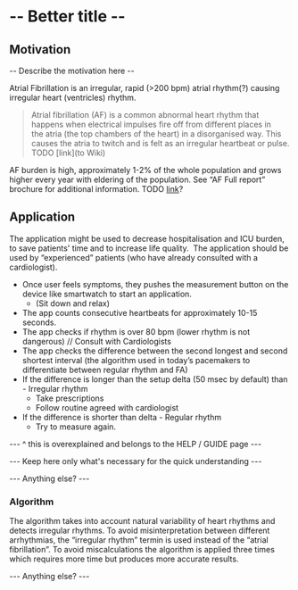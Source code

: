 # -- Better title --

## Motivation

-- Describe the motivation here --

Atrial Fibrillation is an irregular, rapid (>200 bpm) atrial rhythm(?) causing irregular heart (ventricles) rhythm. 

> Atrial fibrillation (AF) is a common abnormal heart rhythm that happens when electrical impulses fire off from different places in the atria (the top chambers of the heart) in a disorganised way. This causes the atria to twitch and is felt as an irregular heartbeat or pulse. TODO [link](to Wiki)

AF burden is high, approximately 1-2% of the whole population and grows higher every year with eldering of the population. See “AF Full report” brochure for additional information. TODO [link](???)?

## Application

The application might be used to decrease hospitalisation and ICU burden, to save patients' time and to increase life quality. 
The application should be used by “experienced” patients (who have already consulted with a cardiologist). 

* Once user feels symptoms, they pushes the measurement button on the device like smartwatch to start an application. 
  * (Sit down and relax)
* The app counts consecutive heartbeats for approximately 10-15 seconds. 
* The app checks if rhythm is over 80 bpm (lower rhythm is not dangerous) // Consult with Cardiologists
* The app checks the difference between the second longest and second shortest interval (the algorithm used in today’s pacemakers to differentiate between regular rhythm and FA)
* If the difference is longer than the setup delta (50 msec by default) than  -  Irregular rhythm 
  * Take prescriptions 
  * Follow routine agreed with cardiologist
* If the difference is shorter than delta  - Regular rhythm
  * Try to measure again.
  
--- ^ this is overexplained and belongs to the HELP / GUIDE page ---  

--- Keep here only what's necessary for the quick understanding ---

--- Anything else? ---

### Algorithm

The algorithm takes into account natural variability of heart rhythms and detects irregular rhythms. To avoid misinterpretation between different arrhythmias, the “irregular rhythm” termin is used instead of the “atrial fibrillation”. To avoid miscalculations the algorithm is applied three times which requires more time but produces more accurate results.

--- Anything else? ---

